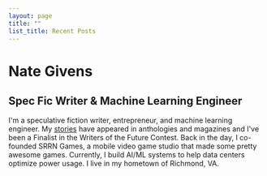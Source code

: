 ```yaml
---
layout: page
title: ""
list_title: Recent Posts
---
```


# Nate Givens
## Spec Fic Writer & Machine Learning Engineer

I'm a speculative fiction writer, entrepreneur, and machine learning engineer. My [stories](stories) have appeared in anthologies and magazines and I've been a Finalist in the Writers of the Future Contest. Back in the day, I co-founded SRRN Games, a mobile video game studio that made some pretty awesome games. Currently, I build AI/ML systems to help data centers optimize power usage. I live in my hometown of Richmond, VA. 